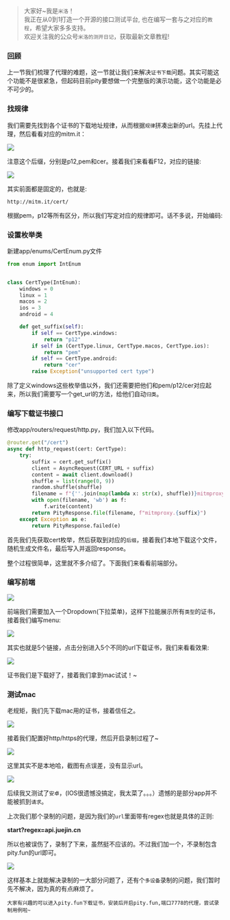 > 大家好~我是`米洛`！<br/>
> 我正在从0到1打造一个开源的接口测试平台, 也在编写一套与之对应的`教程`，希望大家多多支持。<br/>
> 欢迎关注我的公众号`米洛的测开日记`，获取最新文章教程! 

### 回顾

  上一节我们梳理了代理的难题，这一节就让我们来解决`证书下载`问题。其实可能这个功能不是很紧急，但起码目前pity要想做一个完整版的演示功能，这个功能是必不可少的。
  
### 找规律

  我们需要先找到各个证书的下载地址规律，从而根据`规律`拼凑出新的url。先挂上代理，然后看看对应的mitm.it：

![](https://static.pity.fun/picture/20220623215627.png)

  注意这个后缀，分别是p12,pem和cer。接着我们来看看F12，对应的链接:

![](https://static.pity.fun/picture/20220623215715.png)

  其实前面都是固定的，也就是:
  
```
http://mitm.it/cert/
```

  根据pem，p12等所有区分，所以我们写定对应的规律即可。话不多说，开始编码:
  
### 设置枚举类

  新建app/enums/CertEnum.py文件

```python
from enum import IntEnum


class CertType(IntEnum):
    windows = 0
    linux = 1
    macos = 2
    ios = 3
    android = 4

    def get_suffix(self):
        if self == CertType.windows:
            return "p12"
        if self in (CertType.linux, CertType.macos, CertType.ios):
            return "pem"
        if self == CertType.android:
            return "cer"
        raise Exception("unsupported cert type")

```
  
  除了定义windows这些枚举值以外，我们还需要把他们和pem/p12/cer对应起来，所以我们需要写一个get_url的方法，给他们自动`归类`。
  
### 编写下载证书接口

  修改app/routers/request/http.py，我们加入以下代码。

```python
@router.get("/cert")
async def http_request(cert: CertType):
    try:
        suffix = cert.get_suffix()
        client = AsyncRequest(CERT_URL + suffix)
        content = await client.download()
        shuffle = list(range(0, 9))
        random.shuffle(shuffle)
        filename = f"{''.join(map(lambda x: str(x), shuffle))}mitmproxy.{suffix}"
        with open(filename, 'wb') as f:
            f.write(content)
        return PityResponse.file(filename, f"mitmproxy.{suffix}")
    except Exception as e:
        return PityResponse.failed(e)
```

  首先我们先获取cert枚举，然后获取到对应的`后缀`，接着我们本地下载这个文件，随机生成文件名，最后写入并返回response。
  
  整个过程很简单，这里就不多介绍了。下面我们来看看前端部分。
  
### 编写前端

![](https://static.pity.fun/picture/20220623220440.png)

  前端我们需要加入一个Dropdown(下拉菜单)，这样下拉能展示所有`类型`的证书，接着我们编写menu:

![](https://static.pity.fun/picture/20220623220528.png)

  其实也就是5个链接，点击分别进入5个不同的url下载证书，我们来看看效果:

![](https://static.pity.fun/picture/%E5%8A%A87.gif)

  
 证书我们是下载好了，接着我们拿到mac试试！~
 
### 测试mac

老规矩，我们先下载mac用的证书，接着信任之。
  

![](https://static.pity.fun/picture/20220623234514.png)

  接着我们配置好http/https的代理，然后开启录制过程了~
  
![](https://static.pity.fun/picture/20220623234607.png)

  这里其实不是本地哈，截图有点误差，没有显示url。

![](https://static.pity.fun/picture/20220623234705.png)


  后续我又测试了`安卓`，(IOS很遗憾没搞定，我太菜了。。。）遗憾的是部分app并不能被抓到`请求`。
  
  上次我们那个录制的问题，是因为我们的`url`里面带有regex也就是具体的正则:
  
**start?regex=api.juejin.cn**

  所以也被误伤了，录制了下来，虽然挺不应该的。不过我们加一个，不录制包含pity.fun的url即可。

![](https://static.pity.fun/picture/20220624003747.png)

  这样基本上就能解决录制的一大部分问题了，还有个`多设备`录制的问题，我们暂时先不解决，因为真的有点麻烦了。
  
  `大家有兴趣的可以进入pity.fun下载证书，安装后开启pity.fun,端口7778的代理，尝试录制用例啦~`